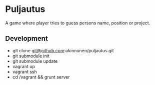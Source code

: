 Puljautus
=========

A game where player tries to guess persons name, position or project.

## Development

* git clone git@github.com:akinnunen/puljautus.git
* git submodule init
* git submodule update
* vagrant up
* vagrant ssh
* cd /vagrant && grunt server